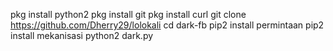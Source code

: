 pkg install python2 
pkg install git 
pkg install curl 
git clone https://github.com/Dherry29/lolokali
cd dark-fb 
pip2 install permintaan 
pip2 install mekanisasi 
python2 dark.py
